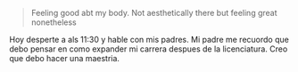 >Feeling good abt my body. Not aesthetically there but feeling great nonetheless

Hoy desperte a als 11:30 y hable con mis padres. Mi padre me recuordo que debo pensar en como expander mi carrera despues de la licenciatura. Creo que debo hacer una maestria.